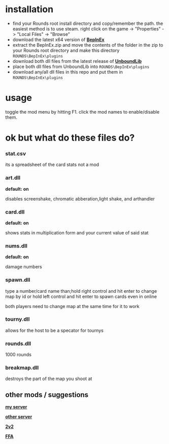 # installation

- find your Rounds root install directory and copy/remember the path. the easiest method is to use steam. right click on the game -> "Properties" -> "Local Files" -> "Browse"
- download the latest x64 version of **[BepInEx](https://github.com/BepInEx/BepInEx/releases)**
- extract the BepInEx.zip and move the contents of the folder in the zip to your Rounds root directory and make this directory `ROUNDS\BepInEx\plugins`
- download both dll files from the latest release of **[UnboundLib](https://github.com/willis81808/UnboundLib/releases)**
- place both dll files from UnboundLib into `ROUNDS\BepInEx\plugins`
- download any/all dll files in this repo and put them in `ROUNDS\BepInEx\plugins`

# usage
toggle the mod menu by hitting F1. click the mod names to enable/disable them.

# ok but what do these files do?

### stat.csv
its a spreadsheet of the card stats not a mod

### art.dll
**default: on**

disables screenshake, chromatic abberation,light shake, and arthandler

### card.dll
**default: on**

shows stats in multiplication form and your current value of said stat

### nums.dll

**default: on**

damage numbers

### spawn.dll

type a number/card name than;hold right control and hit enter to change map by id or hold left control and hit enter to spawn cards even in online

both players need to change map at the same time for it to work

### tourny.dll
allows for the host to be a specator for tournys

### rounds.dll
1000 rounds

### breakmap.dll

destroys the part of the map you shoot at

## other mods / suggestions

**[my server](https://discord.gg/Bf94QuB3pT)**

**[other server](https://discord.gg/mGfsTvc53v)**

**[2v2](https://github.com/olavim/RoundsWithFriends/releases)**

**[FFA](https://github.com/RoGreat/FFAMod)**
